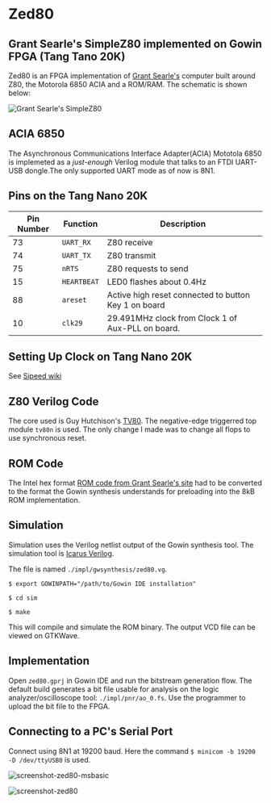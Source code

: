 # Zed80
## Grant Searle's SimpleZ80 implemented on Gowin FPGA (Tang Tano 20K)

Zed80 is an FPGA implementation of [Grant Searle's](http://searle.x10host.com/z80/SimpleZ80.html) computer built around Z80, the Motorola 6850 ACIA and a ROM/RAM.
The schematic is shown below:

![Grant Searle's SimpleZ80](http://searle.x10host.com/z80/Z80SbcSchematic1.3.gif "Schematic of Grant Searle's SimpleZ80")

## ACIA 6850
The  Asynchronous Communications Interface Adapter(ACIA) Mototola 6850 is implemeted as a *just-enough* Verilog module that talks to an FTDI UART-USB dongle.The only supported UART mode as of now is 8N1.

## Pins on the Tang Nano 20K  

Pin Number | Function | Description 
--- | --- | ---
73 | `UART_RX` | Z80 receive
74 | `UART_TX` | Z80 transmit
75 | `nRTS` | Z80 requests to send
15 | `HEARTBEAT` | LED0 flashes about 0.4Hz
88 | `areset` | Active high reset connected to button Key 1 on board
10 | `clk29` | 29.491MHz clock from Clock 1 of Aux-PLL on board.

## Setting Up Clock on Tang Nano 20K

See [Sipeed wiki](https://wiki.sipeed.com/hardware/en/tang/tang-nano-20k/example/unbox.html)

## Z80 Verilog Code

The core used is Guy Hutchison's [TV80](https://opencores.org/projects/tv80). The negative-edge triggerred top module `tv80n`
is used. The only change I made was to change all flops to use synchronous reset.

## ROM Code

The Intel hex format [ROM code from Grant Searle's site](http://searle.x10host.com/z80/sbc_NascomBasic.zip) had to be converted to the format the Gowin synthesis understands for preloading into the 8kB ROM implementation.

## Simulation
Simulation uses the Verilog netlist output of the Gowin synthesis tool. The simulation tool is [Icarus Verilog](https://github.com/steveicarus/iverilog).

The file is named `./impl/gwsynthesis/zed80.vg`.

`$ export GOWINPATH="/path/to/Gowin IDE installation"`

`$ cd sim`

`$ make`

This will compile and simulate the ROM binary. The output VCD file can be viewed on GTKWave.

## Implementation

Open `zed80.gprj` in Gowin IDE and run the bitstream generation flow. The default build generates a bit file usable for analysis on the logic analyzer/oscilloscope tool: `./impl/pnr/ao_0.fs`.
Use the programmer to upload the bit file to the FPGA.

## Connecting to a PC's Serial Port

Connect using 8N1 at 19200 baud. Here the command
`$ minicom -b 19200 -D /dev/ttyUSB0` is used.

![screenshot-zed80-msbasic](https://github.com/hacksterous/Zed80/assets/16697108/90b0a40d-cfdb-4bdb-a2d6-029dc509fc30)

![screenshot-zed80](https://github.com/hacksterous/Zed80/assets/16697108/e3801b1f-b143-483d-9958-a0bfbf1a8637)

